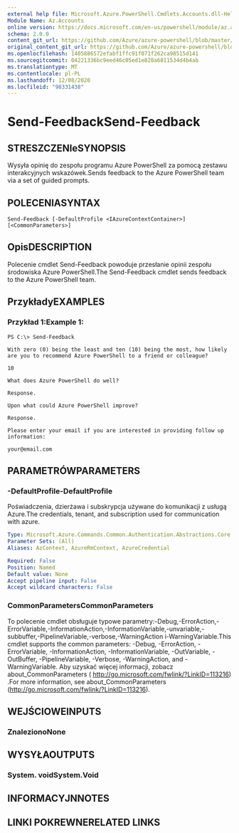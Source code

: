 ```yaml
---
external help file: Microsoft.Azure.PowerShell.Cmdlets.Accounts.dll-Help.xml
Module Name: Az.Accounts
online version: https://docs.microsoft.com/en-us/powershell/module/az.accounts/send-feedback
schema: 2.0.0
content_git_url: https://github.com/Azure/azure-powershell/blob/master/src/Accounts/Accounts/help/Send-Feedback.md
original_content_git_url: https://github.com/Azure/azure-powershell/blob/master/src/Accounts/Accounts/help/Send-Feedback.md
ms.openlocfilehash: 1405886572efabf1ffc91f071f262ca98515d141
ms.sourcegitcommit: 04221336bc9eed46c05ed1e828a6811534d4b4ab
ms.translationtype: MT
ms.contentlocale: pl-PL
ms.lasthandoff: 12/08/2020
ms.locfileid: "98331438"
---
```

# <span data-ttu-id="63f2f-101">Send-Feedback</span><span class="sxs-lookup"><span data-stu-id="63f2f-101">Send-Feedback</span></span>

## <span data-ttu-id="63f2f-102">STRESZCZENIe</span><span class="sxs-lookup"><span data-stu-id="63f2f-102">SYNOPSIS</span></span>
<span data-ttu-id="63f2f-103">Wysyła opinię do zespołu programu Azure PowerShell za pomocą zestawu interakcyjnych wskazówek.</span><span class="sxs-lookup"><span data-stu-id="63f2f-103">Sends feedback to the Azure PowerShell team via a set of guided prompts.</span></span>

## <span data-ttu-id="63f2f-104">POLECENIA</span><span class="sxs-lookup"><span data-stu-id="63f2f-104">SYNTAX</span></span>

```
Send-Feedback [-DefaultProfile <IAzureContextContainer>] [<CommonParameters>]
```

## <span data-ttu-id="63f2f-105">Opis</span><span class="sxs-lookup"><span data-stu-id="63f2f-105">DESCRIPTION</span></span>
<span data-ttu-id="63f2f-106">Polecenie cmdlet Send-Feedback powoduje przesłanie opinii zespołu środowiska Azure PowerShell.</span><span class="sxs-lookup"><span data-stu-id="63f2f-106">The Send-Feedback cmdlet sends feedback to the Azure PowerShell team.</span></span>

## <span data-ttu-id="63f2f-107">Przykłady</span><span class="sxs-lookup"><span data-stu-id="63f2f-107">EXAMPLES</span></span>

### <span data-ttu-id="63f2f-108">Przykład 1:</span><span class="sxs-lookup"><span data-stu-id="63f2f-108">Example 1:</span></span>
```
PS C:\> Send-Feedback

With zero (0) being the least and ten (10) being the most, how likely are you to recommend Azure PowerShell to a friend or colleague?

10

What does Azure PowerShell do well?

Response.

Upon what could Azure PowerShell improve?

Response.

Please enter your email if you are interested in providing follow up information:

your@email.com
```

## <span data-ttu-id="63f2f-109">PARAMETRÓW</span><span class="sxs-lookup"><span data-stu-id="63f2f-109">PARAMETERS</span></span>

### <span data-ttu-id="63f2f-110">-DefaultProfile</span><span class="sxs-lookup"><span data-stu-id="63f2f-110">-DefaultProfile</span></span>
<span data-ttu-id="63f2f-111">Poświadczenia, dzierżawa i subskrypcja używane do komunikacji z usługą Azure.</span><span class="sxs-lookup"><span data-stu-id="63f2f-111">The credentials, tenant, and subscription used for communication with azure.</span></span>

```yaml
Type: Microsoft.Azure.Commands.Common.Authentication.Abstractions.Core.IAzureContextContainer
Parameter Sets: (All)
Aliases: AzContext, AzureRmContext, AzureCredential

Required: False
Position: Named
Default value: None
Accept pipeline input: False
Accept wildcard characters: False
```

### <span data-ttu-id="63f2f-112">CommonParameters</span><span class="sxs-lookup"><span data-stu-id="63f2f-112">CommonParameters</span></span>
<span data-ttu-id="63f2f-113">To polecenie cmdlet obsługuje typowe parametry:-Debug,-ErrorAction,-ErrorVariable,-InformationAction,-InformationVariable,-unvariable,-subbuffer,-PipelineVariable,-verbose,-WarningAction i-WarningVariable.</span><span class="sxs-lookup"><span data-stu-id="63f2f-113">This cmdlet supports the common parameters: -Debug, -ErrorAction, -ErrorVariable, -InformationAction, -InformationVariable, -OutVariable, -OutBuffer, -PipelineVariable, -Verbose, -WarningAction, and -WarningVariable.</span></span> <span data-ttu-id="63f2f-114">Aby uzyskać więcej informacji, zobacz about_CommonParameters ( http://go.microsoft.com/fwlink/?LinkID=113216) .</span><span class="sxs-lookup"><span data-stu-id="63f2f-114">For more information, see about_CommonParameters (http://go.microsoft.com/fwlink/?LinkID=113216).</span></span>

## <span data-ttu-id="63f2f-115">WEJŚCIOWE</span><span class="sxs-lookup"><span data-stu-id="63f2f-115">INPUTS</span></span>

### <span data-ttu-id="63f2f-116">Znaleziono</span><span class="sxs-lookup"><span data-stu-id="63f2f-116">None</span></span>

## <span data-ttu-id="63f2f-117">WYSYŁA</span><span class="sxs-lookup"><span data-stu-id="63f2f-117">OUTPUTS</span></span>

### <span data-ttu-id="63f2f-118">System. void</span><span class="sxs-lookup"><span data-stu-id="63f2f-118">System.Void</span></span>

## <span data-ttu-id="63f2f-119">INFORMACYJN</span><span class="sxs-lookup"><span data-stu-id="63f2f-119">NOTES</span></span>

## <span data-ttu-id="63f2f-120">LINKI POKREWNE</span><span class="sxs-lookup"><span data-stu-id="63f2f-120">RELATED LINKS</span></span>
